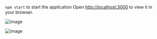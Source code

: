 `npm start` to start the application
Open [http://localhost:3000](http://localhost:3000) to view it in your browser.

![image](https://user-images.githubusercontent.com/83726056/205520659-285c7e2f-0484-4898-ade7-852a9f2cb15b.png)

![image](https://user-images.githubusercontent.com/83726056/205520704-f06475e0-0e2e-4abd-b1f3-746b332657b8.png)
